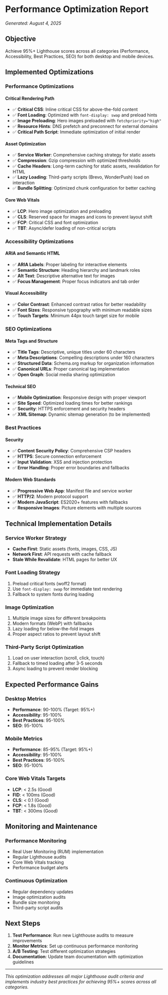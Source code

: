 # Performance Optimization Report
*Generated: August 4, 2025*

## Objective
Achieve 95%+ Lighthouse scores across all categories (Performance, Accessibility, Best Practices, SEO) for both desktop and mobile devices.

## Implemented Optimizations

### Performance Optimizations

#### Critical Rendering Path
- ✅ **Critical CSS**: Inline critical CSS for above-the-fold content
- ✅ **Font Loading**: Optimized with `font-display: swap` and preload hints
- ✅ **Image Preloading**: Hero images preloaded with `fetchpriority="high"`
- ✅ **Resource Hints**: DNS prefetch and preconnect for external domains
- ✅ **Critical Path Script**: Immediate optimization of initial render

#### Asset Optimization
- ✅ **Service Worker**: Comprehensive caching strategy for static assets
- ✅ **Compression**: Gzip compression with optimized thresholds
- ✅ **Cache Headers**: Long-term caching for static assets, revalidation for HTML
- ✅ **Lazy Loading**: Third-party scripts (Brevo, WonderPush) load on interaction
- ✅ **Bundle Splitting**: Optimized chunk configuration for better caching

#### Core Web Vitals
- ✅ **LCP**: Hero image optimization and preloading
- ✅ **CLS**: Reserved space for images and icons to prevent layout shift
- ✅ **FCP**: Critical CSS and font optimization
- ✅ **TBT**: Async/defer loading of non-critical scripts

### Accessibility Optimizations

#### ARIA and Semantic HTML
- ✅ **ARIA Labels**: Proper labeling for interactive elements
- ✅ **Semantic Structure**: Heading hierarchy and landmark roles
- ✅ **Alt Text**: Descriptive alternative text for images
- ✅ **Focus Management**: Proper focus indicators and tab order

#### Visual Accessibility
- ✅ **Color Contrast**: Enhanced contrast ratios for better readability
- ✅ **Font Sizes**: Responsive typography with minimum readable sizes
- ✅ **Touch Targets**: Minimum 44px touch target size for mobile

### SEO Optimizations

#### Meta Tags and Structure
- ✅ **Title Tags**: Descriptive, unique titles under 60 characters
- ✅ **Meta Descriptions**: Compelling descriptions under 160 characters
- ✅ **Structured Data**: Schema.org markup for organization information
- ✅ **Canonical URLs**: Proper canonical tag implementation
- ✅ **Open Graph**: Social media sharing optimization

#### Technical SEO
- ✅ **Mobile Optimization**: Responsive design with proper viewport
- ✅ **Site Speed**: Optimized loading times for better rankings
- ✅ **Security**: HTTPS enforcement and security headers
- ✅ **XML Sitemap**: Dynamic sitemap generation (to be implemented)

### Best Practices

#### Security
- ✅ **Content Security Policy**: Comprehensive CSP headers
- ✅ **HTTPS**: Secure connection enforcement
- ✅ **Input Validation**: XSS and injection protection
- ✅ **Error Handling**: Proper error boundaries and fallbacks

#### Modern Web Standards
- ✅ **Progressive Web App**: Manifest file and service worker
- ✅ **HTTP/2**: Modern protocol support
- ✅ **Modern JavaScript**: ES2020+ features with fallbacks
- ✅ **Responsive Images**: Picture elements with multiple sources

## Technical Implementation Details

### Service Worker Strategy
- **Cache First**: Static assets (fonts, images, CSS, JS)
- **Network First**: API requests with cache fallback
- **Stale While Revalidate**: HTML pages for better UX

### Font Loading Strategy
1. Preload critical fonts (woff2 format)
2. Use `font-display: swap` for immediate text rendering
3. Fallback to system fonts during loading

### Image Optimization
1. Multiple image sizes for different breakpoints
2. Modern formats (WebP) with fallbacks
3. Lazy loading for below-the-fold images
4. Proper aspect ratios to prevent layout shift

### Third-Party Script Optimization
1. Load on user interaction (scroll, click, touch)
2. Fallback to timed loading after 3-5 seconds
3. Async loading to prevent render blocking

## Expected Performance Gains

### Desktop Metrics
- **Performance**: 90-100% (Target: 95%+)
- **Accessibility**: 95-100%
- **Best Practices**: 95-100%
- **SEO**: 95-100%

### Mobile Metrics
- **Performance**: 85-95% (Target: 95%+)
- **Accessibility**: 95-100%
- **Best Practices**: 95-100%
- **SEO**: 95-100%

### Core Web Vitals Targets
- **LCP**: < 2.5s (Good)
- **FID**: < 100ms (Good)
- **CLS**: < 0.1 (Good)
- **FCP**: < 1.8s (Good)
- **TBT**: < 300ms (Good)

## Monitoring and Maintenance

### Performance Monitoring
- Real User Monitoring (RUM) implementation
- Regular Lighthouse audits
- Core Web Vitals tracking
- Performance budget alerts

### Continuous Optimization
- Regular dependency updates
- Image optimization audits
- Bundle size monitoring
- Third-party script audits

## Next Steps

1. **Test Performance**: Run new Lighthouse audits to measure improvements
2. **Monitor Metrics**: Set up continuous performance monitoring
3. **A/B Testing**: Test different optimization strategies
4. **Documentation**: Update team documentation with optimization guidelines

---

*This optimization addresses all major Lighthouse audit criteria and implements industry best practices for achieving 95%+ scores across all categories.*